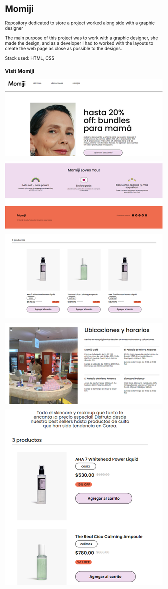 # Momiji
Repository dedicated to store a project worked along side with a graphic designer

The main purpose of this project was to work with a graphic designer, she made the design, and as a developer I had to worked with the layouts to create the web page as close as possible to the designs.

Stack used: HTML, CSS

<h3><a target='_blank' style = "text-decoration:none" href = "https://momijisite.000webhostapp.com/">Visit Momiji</a></h3>

<p align="center">
  <img src="https://github.com/IamSharls/Momiji/blob/main/capturas/1.png">
</p>

<p align="center">
  <img src="https://github.com/IamSharls/Momiji/blob/main/capturas/2.png">
</p>

<p align="center">
  <img src="https://github.com/IamSharls/Momiji/blob/main/capturas/3.png">
</p>

<p align="center">
  <img src="https://github.com/IamSharls/Momiji/blob/main/capturas/4.png">
</p>

<p align="center">
  <img src="https://github.com/IamSharls/Momiji/blob/main/capturas/5.png">
</p>

